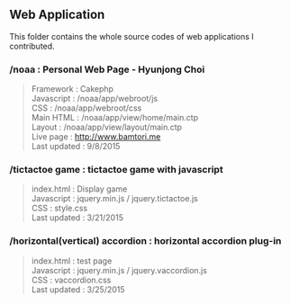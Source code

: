 ## Web Application
This folder contains the whole source codes of web applications I contributed.

### /noaa : Personal Web Page - Hyunjong Choi

> Framework : Cakephp<br />
> Javascript : /noaa/app/webroot/js<br />
> CSS : /noaa/app/webroot/css<br />
> Main HTML : /noaa/app/view/home/main.ctp<br />
> Layout : /noaa/app/view/layout/main.ctp<br />
> Live page : http://www.bamtori.me<br />
> Last updated : 9/8/2015



### /tictactoe game : tictactoe game with javascript

> index.html : Display game<br />
> Javascript : jquery.min.js / jquery.tictactoe.js<br />
> CSS : style.css<br />
> Last updated : 3/21/2015

### /horizontal(vertical) accordion : horizontal accordion plug-in

> index.html : test page<br />
> Javascript : jquery.min.js / jquery.vaccordion.js<br />
> CSS : vaccordion.css<br />
> Last updated : 3/25/2015

